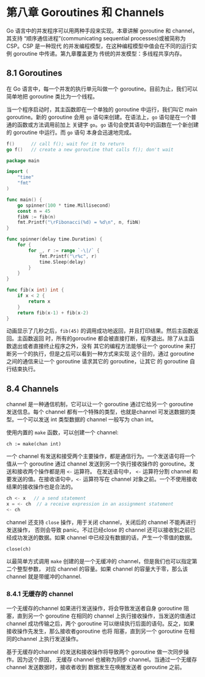 # 第八章 Goroutines 和 Channels

Go 语言中的并发程序可以用两种手段来实现。本章讲解 goroutine 和 channel，其支持
“顺序通信进程”(communicating sequential processes)或被简称为 CSP。CSP 是一种现代
的并发编程模型，在这种编程模型中值会在不同的运行实例 goroutine 中传递。第九章覆盖更为
传统的并发模型：多线程共享内存。     

## 8.1 Goroutines

在 Go 语言中，每一个并发的执行单元叫做一个 goroutine。目前为止，我们可以简单地把 goroutine
类比为一个线程。     

当一个程序启动时，其主函数即在一个单独的 goroutine 中运行，我们叫它 main goroutine。新的
goroutine 会用 `go` 语句来创建。在语法上，`go` 语句是在一个普通的函数或方法调用前加上
关键字 `go`。`go` 语句会使其语句中的函数在一个新创建的 goroutine 中运行。而 `go` 语句
本身会迅速地完成。     

```go
f()      // call f(); wait for it to return
go f()   // create a new goroutine that calls f(); don't wait
```     

```go
package main

import (
	"time"
	"fmt"
)

func main() {
	go spinner(100 * time.Millisecond)
	const n = 45
	fibN := fib(n)
	fmt.Printf("\rFibonacci(%d) = %d\n", n, fibN)
}

func spinner(delay time.Duration) {
	for {
		for _, r := range `-\|/` {
			fmt.Printf("\r%c", r)
			time.Sleep(delay)
		}
	}
}

func fib(x int) int {
	if x < 2 {
		return x
	}
	return fib(x-1) + fib(x-2)
}
```    

动画显示了几秒之后，`fib(45)` 的调用成功地返回，并且打印结果。然后主函数返回。主函数返回
时，所有的goroutine 都会被直接打断，程序退出。除了从主函数退出或者直接终止程序之外，没有
其它的编程方法能够让一个 goroutine 来打断另一个的执行，但是之后可以看到一种方式来实现
这个目的，通过 goroutine 之间的通信来让一个 goroutine 请求其它的 goroutine，让其它
的 goroutine 自行结束执行。     

## 8.4 Channels

channel 是一种通信机制，它可以让一个 goroutine 通过它给另一个 goroutine 发送信息。每个
channel 都有一个特殊的类型，也就是channel 可发送数据的类型。一个可以发送 int 类型数据的
channel 一般写为 chan int。      

使用内置的 `make` 函数，可以创建一个 channel:    

`ch := make(chan int)`     

一个 channel 有发送和接受两个主要操作，都是通信行为。一个发送语句将一个值从一个 goroutine
通过 channel 发送到另一个执行接收操作的 goroutine。发送和接收两个操作都是用 `<-` 运算符。
在发送语句中， `<-` 运算符分割 channel 和要发送的值。在接收语句中，`<-` 运算符写在
channel 对象之前。一个不使用接收结果的接收操作也是合法的。    

```go
ch <- x   // a send statement
x = <- ch  // a receive expression in an assignment statement
<- ch
```    

channel 还支持 `close` 操作，用于关闭 channel，关闭后的 channel 不能再进行发送操作，
否则会导致 panic。不过已经close 的 channel 还可以接收到之前已经成功发送的数据。如果 
channel 中已经没有数据的话，产生一个零值的数据。     

`close(ch)`      

以最简单方式调用 `make` 创建的是一个无缓冲的 channel，但是我们也可以指定第二个整型参数，
对应 channel 的容量。如果 channel 的容量大于零，那么该 channel 就是带缓冲的channel.    

### 8.4.1 无缓存的 channel

一个无缓存的channel 如果进行发送操作，将会导致发送者自身 goroutine 阻塞，直到另一个
goroutine 在相同的 channel 上执行接收操作，当发送的值通过 channel 成功传输之后，两个
goroutine 可以继续执行后面的语句。反之，如果接收操作先发生，那么接收者goroutine 也将
阻塞，直到另一个 goroutine 在相同的channel 上执行发送操作。     

基于无缓存的channel 的发送和接收操作将导致两个 goroutine 做一次同步操作。因为这个原因，
无缓存 channel 也被称为同步 channel。当通过一个无缓存 channel 发送数据时，接收者收到
数据发生在唤醒发送者 goroutine 之前。      

